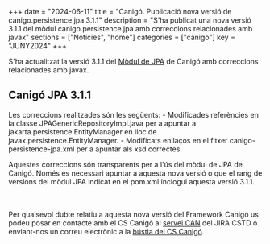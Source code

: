 +++
date = "2024-06-11"
title = "Canigó. Publicació nova versió de canigo.persistence.jpa 3.1.1"
description = "S'ha publicat una nova versió 3.1.1 del mòdul canigo.persistence.jpa amb correccions relacionades amb javax"
sections = ["Notícies", "home"]
categories = ["canigo"]
key = "JUNY2024"
+++

S'ha actualitzat la versió 3.1.1 del [Mòdul de JPA](/plataformes/canigo/documentacio-per-versions/3.8LTS/3.8.0/moduls/moduls-generals/modul-jpa/) de Canigó amb correccions relacionades amb javax.

## Canigó JPA 3.1.1

Les correccions realitzades són les següents:
	- Modificades referències en la classe JPAGenericRepositoryImpl.java per a apuntar a jakarta.persistence.EntityManager en lloc de javax.persistence.EntityManager.
	- Modificats enllaços en el fitxer canigo-persistence-jpa.xml per a apuntar als xsd correctes.

Aquestes correccions són transparents per a l'ús del mòdul de JPA de Canigó. Només és necessari apuntar a aquesta nova versió o que el rang de versions del mòdul JPA indicat en el pom.xml inclogui aquesta versió 3.1.1.

<br/><br/>
Per qualsevol dubte relatiu a aquesta nova versió del Framework Canigó us podeu posar en contacte amb el CS Canigó
al [servei CAN](https://cstd.ctti.gencat.cat/jiracstd/projects/CAN) del JIRA CSTD o enviant-nos un correu electrònic
a la [bústia del CS Canigó](mailto:oficina-tecnica.canigo.ctti@gencat.cat).
